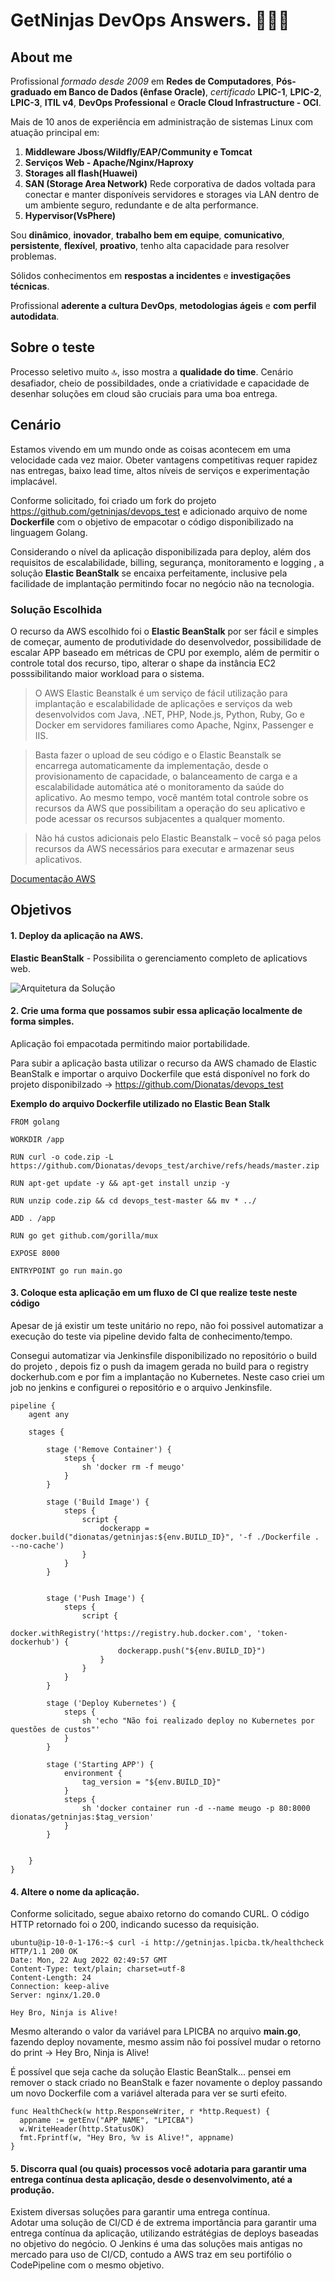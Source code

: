 # GetNinjas DevOps Answers. 🚀🚀🚀

## About me

Profissional *formado desde 2009* em **Redes de Computadores**, **Pós-graduado em Banco de Dados (ênfase Oracle)**, *certificado* **LPIC-1**, **LPIC-2**, **LPIC-3**, **ITIL v4**, **DevOps Professional** e **Oracle Cloud Infrastructure - OCI**.

Mais de 10 anos de experiência em administração de sistemas Linux com atuação principal em:
1) **Middleware Jboss/Wildfly/EAP/Community e Tomcat**
2) **Serviços Web - Apache/Nginx/Haproxy**
3) **Storages all flash(Huawei)**
4) **SAN (Storage Area Network)** Rede corporativa de dados voltada para conectar e manter disponíveis servidores e storages via LAN dentro de um ambiente seguro, redundante e de alta performance.
4) **Hypervisor(VsPhere)**<br>

Sou **dinâmico**, **inovador**, **trabalho bem em equipe**, **comunicativo**, **persistente**, **flexível**, **proativo**, tenho alta capacidade para resolver problemas. <br>

Sólidos conhecimentos em **respostas a incidentes** e **investigações técnicas**. <br>

Profissional **aderente a cultura DevOps**, **metodologias ágeis** e **com perfil autodidata**. <br>


## Sobre o teste
Processo seletivo muito 🔝, isso mostra a **qualidade do time**. Cenário desafiador, cheio de possibildades, onde a criatividade e capacidade de desenhar soluções em cloud são cruciais para uma boa entrega.<br>


## Cenário
Estamos vivendo em um mundo onde as coisas acontecem em uma velocidade cada vez maior. Obeter vantagens competitivas requer rapidez nas entregas, baixo lead time, altos níveis de serviços e experimentação implacável. <br>

Conforme solicitado, foi criado um fork do projeto https://github.com/getninjas/devops_test e adicionado arquivo de nome **Dockerfile** com o objetivo de empacotar o código disponibilizado na linguagem Golang.

Considerando o nível da aplicação disponibilizada para deploy, além dos requisitos de escalabilidade, billing, segurança, monitoramento e logging , a solução **Elastic BeanStalk** se encaixa perfeitamente, inclusive pela facilidade de implantação permitindo focar no negócio não na tecnologia. 


### Solução Escolhida 
O recurso da AWS escolhido foi o **Elastic BeanStalk** por ser fácil e simples de começar, aumento de produtividade do desenvolvedor, possibilidade de escalar APP baseado em métricas de CPU por exemplo, além de permitir o controle total dos recurso, tipo, alterar o shape da instância EC2 posssibilitando maior workload para o sistema. <br>


>O AWS Elastic Beanstalk é um serviço de fácil utilização para implantação e escalabilidade de aplicações e serviços da web desenvolvidos com Java, .NET, PHP, Node.js, Python, Ruby, Go e Docker em servidores familiares como Apache, Nginx, Passenger e IIS.<br>

>Basta fazer o upload de seu código e o Elastic Beanstalk se encarrega automaticamente da implementação, desde o provisionamento de capacidade, o balanceamento de carga e a escalabilidade automática até o monitoramento da saúde do aplicativo. Ao mesmo tempo, você mantém total controle sobre os recursos da AWS que possibilitam a operação do seu aplicativo e pode acessar os recursos subjacentes a qualquer momento.<br>

>Não há custos adicionais pelo Elastic Beanstalk – você só paga pelos recursos da AWS necessários para executar e armazenar seus aplicativos.

[Documentação AWS](https://aws.amazon.com/pt/elasticbeanstalk/)


## Objetivos

#### 1. Deploy da aplicação na AWS.

**Elastic BeanStalk** - Possibilita o gerenciamento completo de aplicatiovs web. <br>

![Arquitetura da Solução](./images/architecture.jpg)

#### 2. Crie uma forma que possamos subir essa aplicação localmente de forma simples.
Aplicação foi empacotada permitindo maior portabilidade. <br>

Para subir a aplicação basta utilizar o recurso da AWS chamado de Elastic BeanStalk e importar o arquivo Dockerfile que está disponível no fork do projeto disponibilzado -> https://github.com/Dionatas/devops_test <br>

**Exemplo do arquivo Dockerfile utilizado no Elastic Bean Stalk**

```
FROM golang

WORKDIR /app

RUN curl -o code.zip -L https://github.com/Dionatas/devops_test/archive/refs/heads/master.zip

RUN apt-get update -y && apt-get install unzip -y

RUN unzip code.zip && cd devops_test-master && mv * ../

ADD . /app

RUN go get github.com/gorilla/mux

EXPOSE 8000

ENTRYPOINT go run main.go

```

#### 3. Coloque esta aplicação em um fluxo de CI que realize teste neste código
Apesar de já existir um teste unitário no repo, não foi possivel automatizar a execução do teste via pipeline devido falta de conhecimento/tempo. 

Consegui automatizar via Jenkinsfile disponibilizado no repositório o build do projeto , depois fiz o push da imagem gerada no build para o registry dockerhub.com e por fim a implantação no Kubernetes. Neste caso criei um job no jenkins e configurei o repositório e o arquivo Jenkinsfile. 

```
pipeline {
    agent any 

    stages {
        
        stage ('Remove Container') {
            steps {
                sh 'docker rm -f meugo'
            }
        } 
        
        stage ('Build Image') {
            steps {
                script {
                    dockerapp = docker.build("dionatas/getninjas:${env.BUILD_ID}", '-f ./Dockerfile . --no-cache')
                }
            }
        }
        

        stage ('Push Image') {
            steps {
                script {
                    docker.withRegistry('https://registry.hub.docker.com', 'token-dockerhub') {
                        dockerapp.push("${env.BUILD_ID}")
                    }
                }
            }
        }

        stage ('Deploy Kubernetes') {
            steps {
                sh 'echo "Não foi realizado deploy no Kubernetes por questões de custos"'
            }
        } 

        stage ('Starting APP') {
            environment {
                tag_version = "${env.BUILD_ID}"
            }
            steps {
                sh 'docker container run -d --name meugo -p 80:8000 dionatas/getninjas:$tag_version'
            }
        }   
    
    
    }
}

```

#### 4. Altere o nome da aplicação.

Conforme solicitado, segue abaixo retorno do comando CURL. O código HTTP retornado foi o 200, indicando sucesso da requisição. 

``` 
ubuntu@ip-10-0-1-176:~$ curl -i http://getninjas.lpicba.tk/healthcheck
HTTP/1.1 200 OK
Date: Mon, 22 Aug 2022 02:49:57 GMT
Content-Type: text/plain; charset=utf-8
Content-Length: 24
Connection: keep-alive
Server: nginx/1.20.0

Hey Bro, Ninja is Alive!
```

Mesmo alterando o valor da variável para LPICBA no arquivo **main.go**, fazendo deploy novamente, mesmo assim não foi possível mudar o retorno do print -> Hey Bro, Ninja is Alive! <br> 

É possível que seja cache da solução Elastic BeanStalk... pensei em remover o stack criado no BeanStalk e fazer novamente o deploy passando um novo Dockerfile com a variável alterada para ver se surti efeito. 


```
func HealthCheck(w http.ResponseWriter, r *http.Request) {
  appname := getEnv("APP_NAME", "LPICBA")
  w.WriteHeader(http.StatusOK)
  fmt.Fprintf(w, "Hey Bro, %v is Alive!", appname)
}
```

#### 5. Discorra qual (ou quais) processos você adotaria para garantir uma entrega contínua desta aplicação, desde o desenvolvimento, até a produção.

Existem diversas soluções para garantir uma entrega contínua. <br>
Adotar uma solução de CI/CD é de extrema importância para garantir uma entrega contínua da aplicação, utilizando estrátégias de deploys baseadas no objetivo do negócio. O Jenkins é uma das soluções mais antigas no mercado para uso de CI/CD, contudo a AWS traz em seu portifólio o CodePipeline com o mesmo objetivo. 